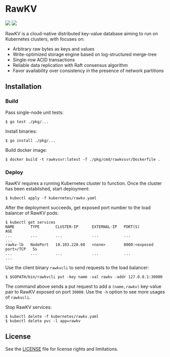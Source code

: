 # RawKV

[![][travis-badge]][travis] [![][goreport-badge]][goreport]

RawKV is a cloud-native distributed key-value database aiming to run on Kubernetes clusters, with focuses on:

- Arbitrary raw bytes as keys and values
- Write-optimized storage engine based on log-structured merge-tree
- Single-row ACID transactions
- Reliable data replication with Raft consensus algorithm
- Favor availability over consistency in the presence of network partitions

## Installation

### Build

Pass single-node unit tests:

```
$ go test ./pkg/...
```

Install binaries:

```
$ go install ./pkg/...
```

Build docker image:

```
$ docker build -t rawkvsvr:latest -f ./pkg/cmd/rawkvsvr/Dockerfile .
```

### Deploy

RawKV requires a running Kubernetes cluster to function. Once the cluster has been established, start deployment:

```
$ kubectl apply -f kubernetes/rawkv.yaml
```

After the deployment succeeds, get exposed port number to the load balancer of RawKV pods:

```
$ kubectl get services
NAME       TYPE       CLUSTER-IP      EXTERNAL-IP   PORT(S)                   AGE
...        ...        ...             ...           ...                       ...
rawkv-lb   NodePort   10.103.220.60   <none>        8000:<exposed port>/TCP   5s
...        ...        ...             ...           ...                       ...
```

Use the client binary `rawkvcli` to send requests to the load balancer:

```
$ $GOPATH/bin/rawkvcli put -key name -val rawkv -addr 127.0.0.1:30000
```

The command above sends a put request to add a `(name,rawkv)` key-value pair to RawKV exposed on port `30000`. Use the `-h` option to see more usages of `rawkvcli`.

Stop RawKV services:

```
$ kubectl delete -f kubernetes/rawkv.yaml
$ kubectl delete pvc -l app=rawkv
```

## License

See the [LICENSE](./LICENSE.md) file for license rights and limitations.

[travis]: https://travis-ci.org/chuyangliu/rawkv
[travis-badge]: https://travis-ci.org/chuyangliu/rawkv.svg?branch=master

[goreport]: https://goreportcard.com/report/github.com/chuyangliu/rawkv
[goreport-badge]: https://goreportcard.com/badge/github.com/chuyangliu/rawkv
